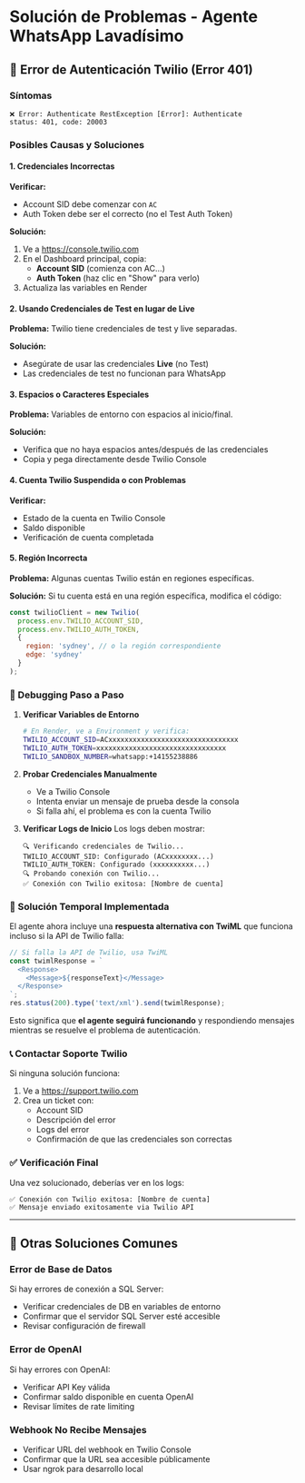 # Solución de Problemas - Agente WhatsApp Lavadísimo

## 🚨 Error de Autenticación Twilio (Error 401)

### Síntomas
```
❌ Error: Authenticate RestException [Error]: Authenticate
status: 401, code: 20003
```

### Posibles Causas y Soluciones

#### 1. **Credenciales Incorrectas**
**Verificar:**
- Account SID debe comenzar con `AC`
- Auth Token debe ser el correcto (no el Test Auth Token)

**Solución:**
1. Ve a https://console.twilio.com
2. En el Dashboard principal, copia:
   - **Account SID** (comienza con AC...)
   - **Auth Token** (haz clic en "Show" para verlo)
3. Actualiza las variables en Render

#### 2. **Usando Credenciales de Test en lugar de Live**
**Problema:** Twilio tiene credenciales de test y live separadas.

**Solución:**
- Asegúrate de usar las credenciales **Live** (no Test)
- Las credenciales de test no funcionan para WhatsApp

#### 3. **Espacios o Caracteres Especiales**
**Problema:** Variables de entorno con espacios al inicio/final.

**Solución:**
- Verifica que no haya espacios antes/después de las credenciales
- Copia y pega directamente desde Twilio Console

#### 4. **Cuenta Twilio Suspendida o con Problemas**
**Verificar:**
- Estado de la cuenta en Twilio Console
- Saldo disponible
- Verificación de cuenta completada

#### 5. **Región Incorrecta**
**Problema:** Algunas cuentas Twilio están en regiones específicas.

**Solución:**
Si tu cuenta está en una región específica, modifica el código:

```javascript
const twilioClient = new Twilio(
  process.env.TWILIO_ACCOUNT_SID,
  process.env.TWILIO_AUTH_TOKEN,
  {
    region: 'sydney', // o la región correspondiente
    edge: 'sydney'
  }
);
```

### 🔧 Debugging Paso a Paso

1. **Verificar Variables de Entorno**
   ```bash
   # En Render, ve a Environment y verifica:
   TWILIO_ACCOUNT_SID=ACxxxxxxxxxxxxxxxxxxxxxxxxxxxxxxxx
   TWILIO_AUTH_TOKEN=xxxxxxxxxxxxxxxxxxxxxxxxxxxxxxxx
   TWILIO_SANDBOX_NUMBER=whatsapp:+14155238886
   ```

2. **Probar Credenciales Manualmente**
   - Ve a Twilio Console
   - Intenta enviar un mensaje de prueba desde la consola
   - Si falla ahí, el problema es con la cuenta Twilio

3. **Verificar Logs de Inicio**
   Los logs deben mostrar:
   ```
   🔍 Verificando credenciales de Twilio...
   TWILIO_ACCOUNT_SID: Configurado (ACxxxxxxxx...)
   TWILIO_AUTH_TOKEN: Configurado (xxxxxxxxxx...)
   🔍 Probando conexión con Twilio...
   ✅ Conexión con Twilio exitosa: [Nombre de cuenta]
   ```

### 🎯 Solución Temporal Implementada

El agente ahora incluye una **respuesta alternativa con TwiML** que funciona incluso si la API de Twilio falla:

```javascript
// Si falla la API de Twilio, usa TwiML
const twimlResponse = `
  <Response>
    <Message>${responseText}</Message>
  </Response>
`;
res.status(200).type('text/xml').send(twimlResponse);
```

Esto significa que **el agente seguirá funcionando** y respondiendo mensajes mientras se resuelve el problema de autenticación.

### 📞 Contactar Soporte Twilio

Si ninguna solución funciona:

1. Ve a https://support.twilio.com
2. Crea un ticket con:
   - Account SID
   - Descripción del error
   - Logs del error
   - Confirmación de que las credenciales son correctas

### ✅ Verificación Final

Una vez solucionado, deberías ver en los logs:
```
✅ Conexión con Twilio exitosa: [Nombre de cuenta]
✅ Mensaje enviado exitosamente via Twilio API
```

---

## 🔄 Otras Soluciones Comunes

### Error de Base de Datos
Si hay errores de conexión a SQL Server:
- Verificar credenciales de DB en variables de entorno
- Confirmar que el servidor SQL Server esté accesible
- Revisar configuración de firewall

### Error de OpenAI
Si hay errores con OpenAI:
- Verificar API Key válida
- Confirmar saldo disponible en cuenta OpenAI
- Revisar límites de rate limiting

### Webhook No Recibe Mensajes
- Verificar URL del webhook en Twilio Console
- Confirmar que la URL sea accesible públicamente
- Usar ngrok para desarrollo local
